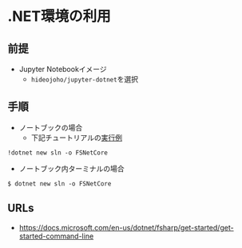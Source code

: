 # .NET環境の利用

## 前提

- Jupyter Notebookイメージ
  - `hideojoho/jupyter-dotnet`を選択
  
## 手順

- ノートブックの場合
  - 下記チュートリアルの[実行例](ipynb/jupyter-dotnet.ipynb)

```
!dotnet new sln -o FSNetCore
```

- ノートブック内ターミナルの場合

```
$ dotnet new sln -o FSNetCore
```

## URLs

- https://docs.microsoft.com/en-us/dotnet/fsharp/get-started/get-started-command-line
